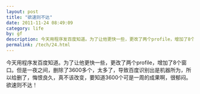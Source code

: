 ```yaml
---
layout: post
title: "欲速则不达"
date: 2011-11-24 08:49:09
category: life
by: gf
description: 今天用程序发百度知道。为了让他更快一些，更改了两个profile，增加了8个窗口。但是一夜之间，删除了3600多个，太多了，导致百度识别出是机器所为，所以给删了，悔恨良久，真不该改变，要知道
permalink: /tech/24.html
---
```

今天用程序发百度知道。为了让他更快一些，更改了两个profile，增加了8个窗口。但是一夜之间，删除了3600多个，太多了，导致百度识别出是机器所为，所以给删了，悔恨良久，真不该改变，要知道3600个可是一周的成果啊，很郁闷。 欲速则不达！

